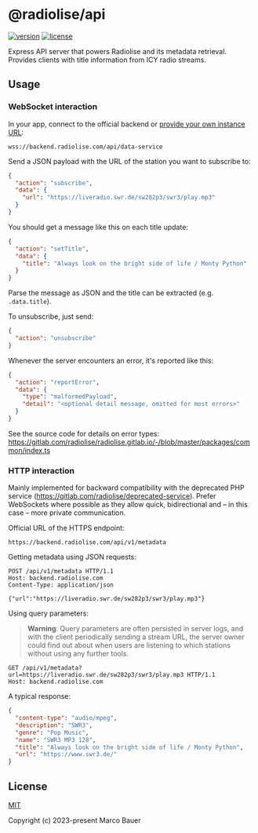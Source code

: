 # @radiolise/api

[![version](https://img.shields.io/npm/v/@radiolise/api?style=for-the-badge)](https://www.npmjs.com/package/@radiolise/api)
[![license](https://img.shields.io/npm/l/@radiolise/api?style=for-the-badge)](LICENSE)

Express API server that powers Radiolise and its metadata retrieval.  
Provides clients with title information from ICY radio streams.

## Usage

### WebSocket interaction

In your app, connect to the official backend or
[provide your own instance URL](https://gitlab.com/radiolise/radiolise.gitlab.io/-/blob/master/setup.md):

    wss://backend.radiolise.com/api/data-service

Send a JSON payload with the URL of the station you want to subscribe to:

```json
{
  "action": "subscribe",
  "data": {
    "url": "https://liveradio.swr.de/sw282p3/swr3/play.mp3"
  }
}
```

You should get a message like this on each title update:

```json
{
  "action": "setTitle",
  "data": {
    "title": "Always look on the bright side of life / Monty Python"
  }
}
```

Parse the message as JSON and the title can be extracted (e.g. `.data.title`).

To unsubscribe, just send:

```json
{
  "action": "unsubscribe"
}
```

Whenever the server encounters an error, it's reported like this:

```json
{
  "action": "reportError",
  "data": {
    "type": "malformedPayload",
    "detail": "<optional detail message, omitted for most errors>"
  }
}
```

See the source code for details on error types:
<https://gitlab.com/radiolise/radiolise.gitlab.io/-/blob/master/packages/common/index.ts>

### HTTP interaction

Mainly implemented for backward compatibility with the deprecated PHP service
(<https://gitlab.com/radiolise/deprecated-service>). Prefer WebSockets where
possible as they allow quick, bidirectional and – in this case – more private
communication.

Official URL of the HTTPS endpoint:

    https://backend.radiolise.com/api/v1/metadata

Getting metadata using JSON requests:

```http
POST /api/v1/metadata HTTP/1.1
Host: backend.radiolise.com
Content-Type: application/json

{"url":"https://liveradio.swr.de/sw282p3/swr3/play.mp3"}
```

Using query parameters:

> **Warning**: Query parameters are often persisted in server logs, and with the
> client periodically sending a stream URL, the server owner could find out
> about when users are listening to which stations without using any further
> tools.

```http
GET /api/v1/metadata?url=https://liveradio.swr.de/sw282p3/swr3/play.mp3 HTTP/1.1
Host: backend.radiolise.com
```

A typical response:

```json
{
  "content-type": "audio/mpeg",
  "description": "SWR3",
  "genre": "Pop Music",
  "name": "SWR3 MP3 128",
  "title": "Always look on the bright side of life / Monty Python",
  "url": "https://www.swr3.de/"
}
```

## License

[MIT](https://opensource.org/licenses/MIT)

Copyright (c) 2023-present Marco Bauer
